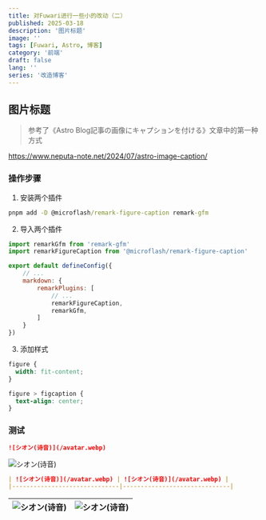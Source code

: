 ```yaml
---
title: 对Fuwari进行一些小的改动（二）
published: 2025-03-18
description: '图片标题'
image: ''
tags: [Fuwari, Astro, 博客]
category: '前端'
draft: false 
lang: ''
series: '改造博客'
---
```


## 图片标题

> 参考了《Astro Blog記事の画像にキャプションを付ける》文章中的第一种方式

https://www.neputa-note.net/2024/07/astro-image-caption/

### 操作步骤
1. 安装两个插件

```cmd
pnpm add -D @microflash/remark-figure-caption remark-gfm
```

2. 导入两个插件

```js title="astro.config.mjs" ins={1-2, 9-10}
import remarkGfm from 'remark-gfm'
import remarkFigureCaption from '@microflash/remark-figure-caption'

export default defineConfig({
    // ...
    markdown: {
        remarkPlugins: [
            // ...
            remarkFigureCaption,
            remarkGfm,
        ]
    }
})
```

3. 添加样式

```css title="src\styles\main.css"
figure {
  width: fit-content;
}

figure > figcaption {
  text-align: center;
}
```


### 测试

```md title="demo1.md"
![シオン(诗音)](/avatar.webp)
```

![シオン(诗音)](/avatar.webp)

```md title="demo2.md"
| ![シオン(诗音)](/avatar.webp) | ![シオン(诗音)](/avatar.webp) |
|------------------------------|------------------------------|
```

| ![シオン(诗音)](/avatar.webp) | ![シオン(诗音)](/avatar.webp) |
|------------------------------|------------------------------|
